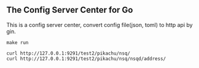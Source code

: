 The Config Server Center for Go
-------------------------

This is a config server center, convert config file(json, toml) to http api by gin.

```
make run
```


```
curl http://127.0.0.1:9291/test2/pikachu/nsq/
curl http://127.0.0.1:9291/test2/pikachu/nsq/nsqd/address/
```
